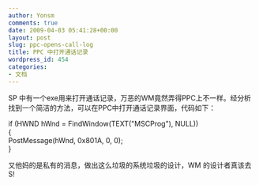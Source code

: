 ```yaml
---
author: Yonsm
comments: true
date: 2009-04-03 05:41:28+00:00
layout: post
slug: ppc-opens-call-log
title: PPC 中打开通话记录
wordpress_id: 454
categories:
- 文档
---
```


SP 中有一个exe用来打开通话记录，万恶的WM竟然弄得PPC上不一样。经分析找到一个简洁的方法，可以在PPC中打开通话记录界面，代码如下：  
  
  
if (HWND hWnd = FindWindow(TEXT("MSCProg"), NULL))  
{  
 PostMessage(hWnd, 0x801A, 0, 0);  
}  
  
<!-- more -->  
  
又他妈的是私有的消息，做出这么垃圾的系统垃圾的设计，WM 的设计者真该去S!
